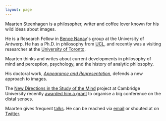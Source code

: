 ```yaml
---
layout: page
---
```


Maarten Steenhagen is a philosopher, writer and coffee lover known for his wild ideas about images.

He is a Research Fellow in [Bence Nanay](http://uahost.uantwerpen.be/bence.nanay/)'s group at the University of Antwerp. He has a Ph.D. in philosophy from [UCL](https://www.ucl.ac.uk/philosophy), and recently was a visiting researcher at the [University of Toronto](http://www.philosophy.utoronto.ca).

Maarten thinks and writes about current developments in philosophy of mind and perception, psychology, and the history of analytic philosophy.

His doctoral work, [_Appearance and Representation_](http://msteenhagen.github.io/Appearance-and-representation/), defends a new approach to images. 

The [New Directions in the Study of the Mind](http://www.newdirectionsproject.com/) project at Cambridge University recently [awarded him a grant](http://www.newdirectionsproject.com/2015/09/14/distance/) to organise a big conference on the distal senses.

Maarten gives frequent [talks](http://msteenhagen.github.io/talks/). He can be reached via [email](mailto:maarten.steenhagen@uantwerp.be) or shouted at on [Twitter](http://www.twitter.com/msteenhagen).

  

  

